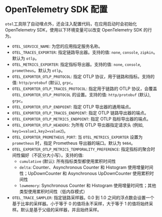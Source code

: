 # OpenTelemetry SDK 配置

`otel`工具除了自动埋点外，还会注入配置代码，在应用启动时会初始化 OpenTelemetry SDK，使用以下环境变量可以改变 OpenTelemetry SDK 的行为。

- `OTEL_SERVICE_NAME`: 为您的应用指定服务名称。
- `OTEL_TRACES_EXPORTER`: 指定链路导出器。支持的值: `none`, `console`, `zipkin`。默认为 `otlp`。
- `OTEL_METRICS_EXPORTER`: 指定指标导出器。支持的值: `none`, `console`, `prometheus`。默认为 `otlp`。
- `OTEL_EXPORTER_OTLP_PROTOCOL`: 指定 OTLP 协议，用于链路和指标。支持的值: `http/protobuf` (默认), `grpc`。
- `OTEL_EXPORTER_OTLP_TRACES_PROTOCOL`: 指定用于链路的 OTLP 协议，会覆盖 `OTEL_EXPORTER_OTLP_PROTOCOL` 的设置。支持的值: `http/protobuf` (默认), `grpc`。
- `OTEL_EXPORTER_OTLP_ENDPOINT`: 指定 OTLP 导出器的通用端点。
- `OTEL_EXPORTER_OTLP_TRACES_ENDPOINT`: 指定 OTLP 链路导出器的端点。
- `OTEL_EXPORTER_OTLP_METRICS_ENDPOINT`: 指定 OTLP 指标导出器的端点。
- `OTEL_EXPORTER_OTLP_HEADERS`: 为所有 OTLP 导出器指定请求头 (例如, `key1=value1,key2=value2`)。
- `OTEL_EXPORTER_PROMETHEUS_PORT`: 当 `OTEL_METRICS_EXPORTER` 设置为 `prometheus` 时，指定 Prometheus 导出器的端口。默认为 `9464`。
- `OTEL_EXPORTER_OTLP_METRICS_TEMPORALITY_PREFERENCE`: 指定指标的聚合时间性偏好（不区分大小写）。支持的值:
  - `cumulative` (默认): 所有指标类型都使用累积时间性
  - `delta`: Counter、Asynchronous Counter 和 Histogram 使用增量时间性；UpDownCounter 和 Asynchronous UpDownCounter 使用累积时间性
  - `lowmemory`: Synchronous Counter 和 Histogram 使用增量时间性；其他类型使用累积时间性（低内存模式）
- `OTEL_TRACE_SAMPLER`: 指定链路采样器。0.0 到 1.0 之间的浮点数会设置一个基于比率的采样器。小于等于 0 的值将永不采样，大于等于 1 的值将始终采样。默认是基于父级的采样器，并且始终采样。
